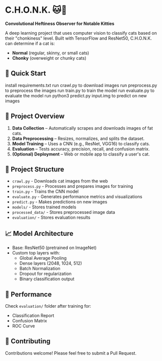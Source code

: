 # C.H.O.N.K. 🐱🤖  
**Convolutional Heftiness Observer for Notable Kitties**  

A deep learning project that uses computer vision to classify cats based on their "chonkiness" level. Built with TensorFlow and ResNet50, C.H.O.N.K. can determine if a cat is:  
- **Normal** (regular, skinny, or small cats)  
- **Chonky** (overweight or chunky cats)  

## 🚀 Quick Start  

install requirements.txt
run crawl.py to download images
run preprocess.py to preprocess the images
run train.py to train the model
run evaluate.py to evaluate the model
run python3 predict.py input.img to predict on new images


## 🚀 Project Overview  
1. **Data Collection** – Automatically scrapes and downloads images of fat cats.  
2. **Data Preprocessing** – Resizes, normalizes, and splits the dataset.  
3. **Model Training** – Uses a CNN (e.g., ResNet, VGG16) to classify cats.  
4. **Evaluation** – Tests accuracy, precision, recall, and confusion matrix.  
5. **(Optional) Deployment** – Web or mobile app to classify a user's cat.  

## 📁 Project Structure
- `crawl.py` - Downloads cat images from the web
- `preprocess.py` - Processes and prepares images for training
- `train.py` - Trains the CNN model
- `evaluate.py` - Generates performance metrics and visualizations
- `predict.py` - Makes predictions on new images
- `models/` - Stores trained models
- `processed_data/` - Stores preprocessed image data
- `evaluation/` - Stores evaluation results

## 📈 Model Architecture
- Base: ResNet50 (pretrained on ImageNet)
- Custom top layers with:
  - Global Average Pooling
  - Dense layers (2048, 1024, 512)
  - Batch Normalization
  - Dropout for regularization
  - Binary classification output

## 🎯 Performance
Check `evaluation/` folder after training for:
- Classification Report
- Confusion Matrix
- ROC Curve

## 🤝 Contributing
Contributions welcome! Please feel free to submit a Pull Request.
